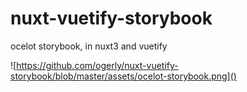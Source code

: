 # nuxt-vuetify-storybook
ocelot storybook, in nuxt3 and vuetify


![https://github.com/ogerly/nuxt-vuetify-storybook/blob/master/assets/ocelot-storybook.png]()